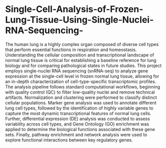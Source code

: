 # Single-Cell-Analysis-of-Frozen-Lung-Tissue-Using-Single-Nuclei-RNA-Sequencing-
The human lung is a highly complex organ composed of diverse cell types that perform essential functions in respiration and homeostasis. Understanding the cellular composition and transcriptional landscape of normal lung tissue is critical for establishing a baseline reference for lung biology and for comparing pathological states in future studies. This project employs single-nuclei RNA sequencing (snRNA-seq) to analyze gene expression at the single-cell level in frozen normal lung tissue, allowing for an in-depth characterization of cell-type-specific transcriptomic profiles.
The analysis pipeline follows standard computational workflows, beginning with quality control (QC) to filter low-quality nuclei and remove technical artifacts. Normalization and clustering were performed to classify distinct cellular populations. Marker gene analysis was used to annotate different lung cell types, followed by the identification of highly variable genes to capture the most dynamic transcriptional features of normal lung cells. Further, differential expression (DE) analysis was conducted to assess variability across cell types, and Gene Ontology (GO) enrichment was applied to determine the biological functions associated with these gene sets. Finally, pathway enrichment and network analysis were used to explore functional interactions between key regulatory genes.
